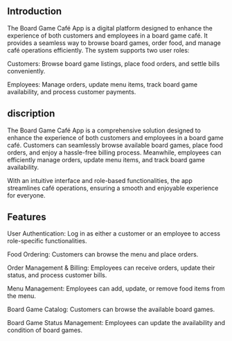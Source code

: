 ## Introduction
The Board Game Café App is a digital platform designed to enhance the experience of both customers and employees in a board game café. It provides a seamless way to browse board games, order food, and manage café operations efficiently. The system supports two user roles:

Customers: Browse board game listings, place food orders, and settle bills conveniently.

Employees: Manage orders, update menu items, track board game availability, and process customer payments.

## discription

The Board Game Café App is a comprehensive solution designed to enhance the experience of both customers and employees in a board game café. Customers can seamlessly browse available board games, place food orders, and enjoy a hassle-free billing process. Meanwhile, employees can efficiently manage orders, update menu items, and track board game availability.

With an intuitive interface and role-based functionalities, the app streamlines café operations, ensuring a smooth and enjoyable experience for everyone.

## Features

User Authentication: Log in as either a customer or an employee to access role-specific functionalities.

Food Ordering: Customers can browse the menu and place orders.

Order Management & Billing: Employees can receive orders, update their status, and process customer bills.

Menu Management: Employees can add, update, or remove food items from the menu.

Board Game Catalog: Customers can browse the available board games.

Board Game Status Management: Employees can update the availability and condition of board games.


